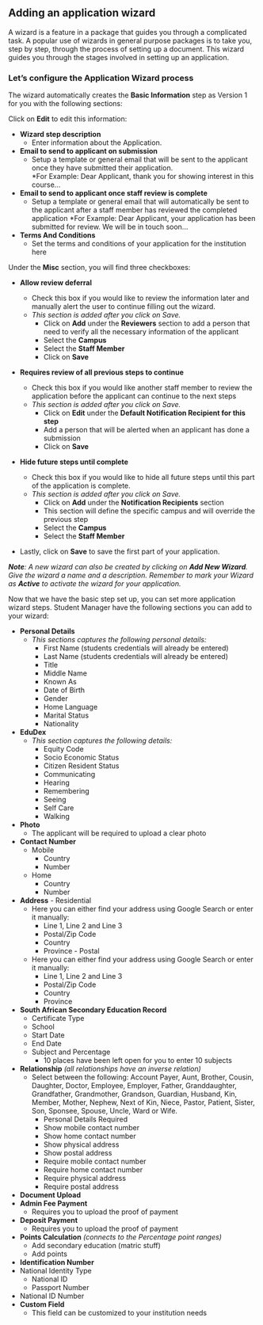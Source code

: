 ## **Adding an application wizard**

A wizard is a feature in a package that guides you through a complicated task. A popular use of wizards in general purpose packages is to take you, step by step, through the process of setting up a document. This wizard guides you through the stages involved in setting up an application.

### **Let’s configure the Application Wizard process**

The wizard automatically creates the **Basic Information** step as Version 1 for you with the following sections:

Click on **Edit** to edit this information:

  - **Wizard step description**  
     - Enter information about the Application.  
  - **Email to send to applicant on submission**
     - Setup a template or general email that will be sent to the applicant once they have submitted their application.  
     *For Example:  Dear Applicant, thank you for showing interest in this course...
  - **Email to send to applicant once staff review is complete**
     - Setup a template or general email that will automatically be sent to the applicant after a staff member has reviewed the completed application
     *For Example:  Dear Applicant, your application has been submitted for review.  We will be in touch soon...
  - **Terms And Conditions**
     - Set the terms and conditions of your application for the institution here
    
 Under the **Misc** section, you will find three checkboxes:
 
 - **Allow review deferral**
    - Check this box if you would like to review the information later and manually alert the user to continue filling out the wizard. 
    - _This section is added after you click on Save._
      - Click on **Add** under the **Reviewers** section to add a person that need to verify all the necessary information of the applicant
      - Select the **Campus**
      - Select the **Staff Member**
      - Click on **Save**
 - **Requires review of all previous steps to continue**
    - Check this box if you would like another staff member to review the application before the applicant can continue to the next steps
    - _This section is added after you click on Save._
      - Click on **Edit** under the **Default Notification Recipient for this step**
      - Add a person that will be alerted when an applicant has done a submission
      - Click on **Save**
 - **Hide future steps until complete**
    - Check this box if you would like to hide all future steps until this part of the application is complete.
    - _This section is added after you click on Save._
      - Click on **Add** under the **Notification Recipients** section 
      - This section will define the specific campus and will override the previous step
      - Select the **Campus**
      - Select the **Staff Member**
    
 - Lastly, click on **Save** to save the first part of your application. 

_**Note**:_
_A new wizard can also be created by clicking on **Add New Wizard**.  Give the wizard a name and a description._
_Remember to mark your Wizard as **Active** to activate the wizard for your application._

Now that we have the basic step set up, you can set more application wizard steps.  Student Manager have the following sections you can add to your wizard:

 - **Personal Details**
    - _This sections captures the following personal details:_
      - First Name (students credentials will already be entered)
      - Last Name (students credentials will already be entered)
      - Title
      - Middle Name
      - Known As
      - Date of Birth
      - Gender
      - Home Language
      - Marital Status
      - Nationality
  - **EduDex**
    - _This section captures the following details:_
      - Equity Code
      - Socio Economic Status
      - Citizen Resident Status
      - Communicating
      - Hearing
      - Remembering
      - Seeing
      - Self Care
      - Walking
  - **Photo**
    - The applicant will be required to upload a clear photo
  - **Contact Number**
    - Mobile
      - Country
      - Number
    - Home
      - Country
      - Number
   - **Address**
    - Residential
      - Here you can either find your address using Google Search or enter it manually:
        - Line 1, Line 2 and Line 3
        - Postal/Zip Code
        - Country
        - Province
    - Postal
      - Here you can either find your address using Google Search or enter it manually:
        - Line 1, Line 2 and Line 3
        - Postal/Zip Code
        - Country
        - Province
   - **South African Secondary Education Record**
        - Certificate Type
        - School
        - Start Date
        - End Date
     - Subject and Percentage
        - 10 places have been left open for you to enter 10 subjects
  - **Relationship** 
    _(all relationships have an inverse relation)_
    - Select between the following:  Account Payer, Aunt, Brother, Cousin, Daughter, Doctor, Employee, Employer, Father, Granddaughter, Grandfather, Grandmother, Grandson, Guardian, Husband, Kin, Member, Mother, Nephew, Next of Kin, Niece, Pastor, Patient, Sister, Son, Sponsee, Spouse, Uncle, Ward or Wife. 
      - Personal Details Required
      - Show mobile contact number
      - Show home contact number
      - Show physical address
      - Show postal address
      - Require mobile contact number
      - Require home contact number
      - Require physical address
      - Require postal address
- **Document Upload**
- **Admin Fee Payment**
  - Requires you to upload the proof of payment
- **Deposit Payment**
  - Requires you to upload the proof of payment
- **Points Calculation** 
  _(connects to the Percentage point ranges)_
    - Add secondary education (matric stuff)
    - Add points
 - **Identification Number**
  - National Identity Type
    - National ID
    - Passport Number
  - National ID Number
- **Custom Field**
  - This field can be customized to your institution needs
